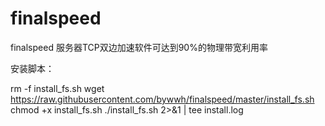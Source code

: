 # finalspeed
finalspeed
服务器TCP双边加速软件可达到90%的物理带宽利用率


安装脚本：

rm -f install_fs.sh
wget https://raw.githubusercontent.com/bywwh/finalspeed/master/install_fs.sh
chmod +x install_fs.sh
./install_fs.sh 2>&1 | tee install.log
